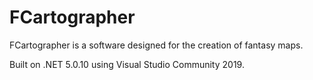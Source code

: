 # FCartographer
FCartographer is a software designed for the creation of fantasy maps.

Built on .NET 5.0.10 using Visual Studio Community 2019.
